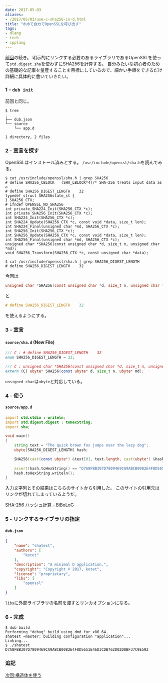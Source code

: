 ```yaml
---
date: 2017-05-03
aliases:
- /2017/05/03/use-c-sha256-in-d.html
title: "dubで自力でOpenSSLを呼び出す"
tags:
- dlang
- tech
- cpplang
---
```


[前回](/2017/04/29/use-c-math-in-d.html)の続き。
明示的にリンクする必要のあるライブラリであるOpenSSLを使って`std.digest.sha`を使わずにSHA256を計算する。
自分みたいな初心者のための基礎的な記事を量産することを目標にしているので、細かい手順をできるだけ詳細に具体的に書いていきたい。

### 1 - `dub init`

前回と同じ。

```console
$ tree
.
├── dub.json
└── source
    └── app.d

1 directory, 2 files
```

### 2 - 宣言を探す

OpenSSLはインストール済みとする。
`/usr/include/openssl/sha.h`を読んでみる。

```console
$ cat /usr/include/openssl/sha.h | grep SHA256
# define SHA256_CBLOCK   (SHA_LBLOCK*4)/* SHA-256 treats input data as a
# define SHA256_DIGEST_LENGTH    32
typedef struct SHA256state_st {
} SHA256_CTX;
# ifndef OPENSSL_NO_SHA256
int private_SHA224_Init(SHA256_CTX *c);
int private_SHA256_Init(SHA256_CTX *c);
int SHA224_Init(SHA256_CTX *c);
int SHA224_Update(SHA256_CTX *c, const void *data, size_t len);
int SHA224_Final(unsigned char *md, SHA256_CTX *c);
int SHA256_Init(SHA256_CTX *c);
int SHA256_Update(SHA256_CTX *c, const void *data, size_t len);
int SHA256_Final(unsigned char *md, SHA256_CTX *c);
unsigned char *SHA256(const unsigned char *d, size_t n, unsigned char *md);
void SHA256_Transform(SHA256_CTX *c, const unsigned char *data);
```

```console
$ cat /usr/include/openssl/sha.h | grep SHA256_DIGEST_LENGTH
# define SHA256_DIGEST_LENGTH    32
```

今回は

```c
unsigned char *SHA256(const unsigned char *d, size_t n, unsigned char *md);
```

と

```c
# define SHA256_DIGEST_LENGTH    32
```

を使えるようにする。

### 3 - 宣言

#### `source/sha.d` (New File)

```d
/// C : # define SHA256_DIGEST_LENGTH    32
enum SHA256_DIGEST_LENGTH = 32;

/// C : unsigned char *SHA256(const unsigned char *d, size_t n, unsigned char *md);
extern (C) ubyte* SHA256(const ubyte* d, size_t n, ubyte* md);
```

`unsigned char`は`ubyte`と対応している。

### 4 - 使う

#### `source/app.d`

```d
import std.stdio : writeln;
import std.digest.digest : toHexString;
import sha;

void main()
{
	string text = "The quick brown fox jumps over the lazy dog";
	ubyte[SHA256_DIGEST_LENGTH] hash;

	SHA256(cast(const ubyte*) &text[0], text.length, cast(ubyte*) &hash[0]);
	
	assert(hash.toHexString() == "D7A8FBB307D7809469CA9ABCB0082E4F8D5651E46D3CDB762D02D0BF37C9E592");
	hash.toHexString.writeln();
}
```

入力文字列とその結果はこちらのサイトから引用した。
このサイトの引用元はリンクが切れてしまっているようだ。

[SHA-256 ハッシュ計算 - BiBoLoG](http://d.hatena.ne.jp/Guernsey/20100622/1277185273)

### 5 - リンクするライブラリの指定

#### `dub.json`

```json
{
	"name": "shatest",
	"authors": [
		"kotet"
	],
	"description": "A minimal D application.",
	"copyright": "Copyright © 2017, kotet",
	"license": "proprietary",
	"libs": [
		"openssl"
	]
}
```

`libs`に外部ライブラリの名前を渡すとリンカオプションになる。

### 6 - 完成

```console
$ dub build
Performing "debug" build using dmd for x86_64.
shatest ~master: building configuration "application"...
Linking...
$ ./shatest
D7A8FBB307D7809469CA9ABCB0082E4F8D5651E46D3CDB762D02D0BF37C9E592
```

### 追記

[次回:構造体を使う](/2017/05/04/use-c-struct-in-d.html)
